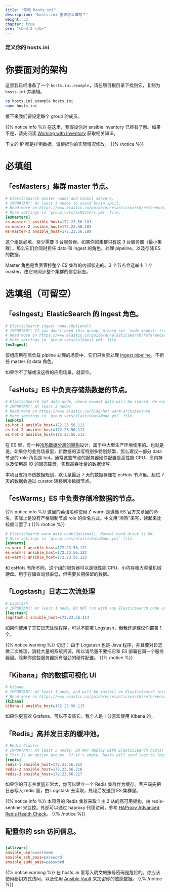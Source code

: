 ```yaml
---
title: "修改 hosts.ini"
description: "hosts.ini 里该怎么填写？"
weight: 32
chapter: true
pre: "<b>3.2 </b>"
---
```


### 定义你的 hosts.ini

# 你要面对的架构

这里我已经准备了一个 `hosts.ini.example`，请在项目根目录下找到它，复制为 `hosts.ini` 并编辑。

```bash
cp hosts.ini.example hosts.ini
nano hosts.ini
```

接下来我们要设定每个 group 的成员。

{{% notice info %}}
在这里，我假设你对 ansible inventory 已经有了解。如果不是，请先阅读 [Working with Inventory](https://docs.ansible.com/ansible/latest/user_guide/intro_inventory.html) 获取相关知识。

下文的 IP 都是样例数据，请根据你的实际情况修改。
{{% /notice %}}

# 必填组

## 「esMasters」集群 master 节点。

```ini
# ElasticSearch master nodes and Consul servers.
# IMPORTANT: At least 3 nodes to avoid brain-split.
# Read more on https://www.elastic.co/guide/en/elasticsearch/reference/current/modules-node.html#master-node
# More settings in `group_vars/esMasters.yml` file.
[esMasters]
es-master-1 ansible_host=172.23.56.103
es-master-2 ansible_host=172.23.56.105
es-master-3 ansible_host=172.23.56.108
```

这个组是必填，至少需要 3 台服务器。如果你的集群只有这 3 台服务器（最小集群），那么它们会同时担任 data 和 ingest 的角色，处理 pipeline，以及存储 ES 的数据。

Master 角色是负责管控整个 ES 集群的内部状态的。3 个节点会选举出 1 个 master，由它来同步整个集群的信息状态。

# 选填组（可留空）

## 「esIngest」ElasticSearch 的 ingest 角色。

```ini
# ElasticSearch ingest node.(Optional)
# IMPORTANT: If you don't need this group, please set `node_ingest: true` in `group_vars/esMasters.yml` file.
# Read more on https://www.elastic.co/guide/en/elasticsearch/reference/current/modules-node.html#node-ingest-node
# More settings in `group_vars/esIngest.yml` file.
[esIngest]
```

该组应用在高负载 pipline 处理的场景中，它们只负责处理 [ingest pipeline](https://www.elastic.co/guide/en/elasticsearch/reference/current/pipeline.html)，不担任 master 和 data 角色。

如果你不了解或没这样的应用场景，就留空。

## 「esHots」ES 中负责存储热数据的节点。

```ini
# ElasticSearch hot data node, where newest data will be stored. Re-commanded for SSD storage
# IMPORTANT: At least 3 nodes
# Read more on https://www.elastic.co/blog/hot-warm-architecture
# More settings in `group_vars/elasticDataNode.yml` file.
[esHots]
es-hot-1 ansible_host=172.23.56.111
es-hot-2 ansible_host=172.23.56.112
es-hot-3 ansible_host=172.23.56.113
```

在 ES 里，有一种[冷热数据分离的架构](https://www.elastic.co/blog/hot-warm-architecture)设计，属于中大型生产环境使用的。也就是说，如果你的业务场景里，新数据的读写特别多特别频繁，那么建议一部分 data 节点的 role 角色是 hot。通常这些节点的服务器硬件配置是高性能 CPU、高内存以及使用高 IO 的固态硬盘，实现高吞吐量的数据读写。

本项目支持冷热数据规划，默认是最近 7 天的数据存储在 esHots 节点里。超过 7 天的数据会通过 curator 转移到冷数据节点。

## 「esWarms」ES 中负责存储冷数据的节点。

{{% notice info %}}
这里的英语名称使用了 warm 是遵循 ES 官方文章里的命名，实际上是没有严格限制节点 role 的命名方式。中文用“冷热”来写，读起来比较顺口罢了:)
{{% /notice %}}

```ini
# ElasticSearch warm data node(Optional). Normal Hard drive is OK.
# More settings in `group_vars/elasticDataNode.yml` file.
[esWarms]
es-warm-1 ansible_host=172.23.56.121
es-warm-2 ansible_host=172.23.56.122
es-warm-3 ansible_host=172.23.56.123
```

和 esHots 有所不同，这个组的服务器可以是低性能 CPU、小内存和大容量机械硬盘。用于存储查询频率低，但需要长期保留的数据。

## 「Logstash」日志二次流处理

```ini
# Logstash
# IMPORTANT: At least 1 node, DO NOT run with any ElasticSearch node on the same host.
[logstash]
logstash-1 ansible_host=172.23.56.114
```

如果你使用了其它日志处理程序，可以不部署 Logstash，但我还是建议你部署 1 个。

{{% notice warning %}}
切记：
由于 Logstash 也是 Java 程序，并且要对日志做二次处理，消耗大量的系统资源，所以请尽量不要把它和 ES 部署在同一个服务器里。除非你这些服务器拥有强劲的硬件配置。
{{% /notice %}}

## 「Kibana」你的数据可视化 UI

```ini
# Kibana
# IMPORTANT: At least 1 node, and will be install an ElasticSearch instance with 'Cross Cluster Search' settings.
# Read more on https://www.elastic.co/guide/en/elasticsearch/reference/current/modules-cross-cluster-search.html#cross-cluster-search-settings
[kibana]
kibana-1 ansible_host=172.23.56.115
```

如果你更喜欢 Grafana，可以不安装它。我个人是十分喜欢使用 Kibana 的。

## 「Redis」高并发日志的缓冲池。

```ini
# Redis Cluster
# IMPORTANT: At least 3 nodes. DO NOT deploy with ElasticSearch hosts!
# This is an option groups. If it's empty, beats will send logs to logstash directly.
[redis]
redis-1 ansible_host=172.23.56.215
redis-2 ansible_host=172.23.56.216
redis-3 ansible_host=172.23.56.217
```

如果你的日志并发量非常大，你可以建立一个 Redis 集群作为缓存。客户端先把日志写入 redis 里，由 Logstash 去读取，处理后发送到 ES 集群里。

{{% notice info %}}
本项目的 Redis 集群采取 1 主 2 从的高可用架构，由 redis-sentinel 来监控。外部可以通过 haproxy 代理访问，参考 [HAProxy Advanced Redis Health Check](https://www.haproxy.com/blog/haproxy-advanced-redis-health-check/)。
{{% /notice %}}

## 配置你的 ssh 访问信息。

```ini

[all:vars]
ansible_user=username
ansible_ssh_pass=password
ansible_sudo_pass=password
```

{{% notice warning %}}
在 hosts.ini 里写入明文的账号密码是危险的。你应该使用秘钥方式访问，以及使用 [Ansible Vault](https://docs.ansible.com/ansible/latest/user_guide/vault.html) 来加密你的敏感数据。
{{% /notice %}}
